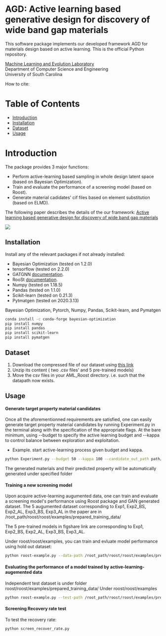 # AGD: Active learning based generative design for discovery of wide band gap materials
This software package implements our developed framework AGD for materials design based on active learning. This is the official Python repository. 

[Machine Learning and Evolution Laboratory](http://mleg.cse.sc.edu)<br />
Department of Computer Science and Engineering <br />
University of South Carolina <br />

How to cite:<br />


# Table of Contents
* [Introduction](#introduction)
* [Installation](#installation)
* [Dataset](#dataset)
* [Usage](#usage)



<a name="introduction"></a>
# Introduction
The package provides 3 major functions:

- Perform active-learning based sampling in whole design latent space (based on Bayesian Optimization).
- Train and evaluate the performance of a screening model (based on Roost).
- Generate material cadidates' cif files based on element substitution (based on ELMD). 

The following paper describes the details of the our framework:
[Active learning based generative design for discovery of wide band gap materials](https://arxiv.org/pdf/.pdf)



![](front-pic.png)
<a name="installation"></a>
## Installation
Install any of the relevant packages if not already installed:
* Bayesian Optimization (tested on 1.2.0)
* tensorflow (tested on 2.2.0)
* GATGNN [documentation](https://github.com/superlouis/GATGNN).
* RooSt [documentation](https://github.com/CompRhys/roost).
* Numpy   (tested on 1.18.5)
* Pandas  (tested on 1.1.0) 
* Scikit-learn (tested on 0.21.3) 
* Pytmatgen (tested on 2020.3.13)

Bayesian Optimization, Pytorch, Numpy, Pandas, Scikit-learn, and Pymatgen
```bash
conda install -c conda-forge bayesian-optimization
pip install numpy
pip install pandas
pip install scikit-learn
pip install pymatgen
```


<a name="dataset"></a>
## Dataset
1. Download the compressed file of our dataset using [this link](https://figshare.com/articles/dataset/bd_AML_whole_init_300_csv/14132270)
2. Unzip its content ( two .csv files' and 5 pre-trained models)
3. Move the csv files in your AML_Roost directory. i.e. such that the datapath now exists.

<a name="usage"></a>
## Usage
#### Generate target property material candidates
Once all the aforementionned requirements are satisfied, one can easily generate target property material candidates by running Experiment.py in the terminal along with the specification of the appropriate flags. At the bare minimum, using --budget to specify the active learning budget and --kappa to control balance between exploration and exploitation.
- Example. start active-learning process given budget and kappa.
```bash
python Experiment.py --budget 50 --kappa 100 --candidate_out_path path/you/prefer
```
The generated materials and their predicted property will be automatically generated under specified folder

#### Training a new screening model
 Upon acquire active-learning augumented data, one can train and evaluate a screening model's performance using Roost package and GAN generated dataset.
 The 5 augumented dataset corresponding to Exp1, Exp2_BS, Exp2_AL, Exp3_BS, Exp3_AL in the paper are in /root_path/roost/roost/examples/prepared_training_data/
 
 The 5 pre-trained models in figshare link are corresponding to Exp1, Exp2_BS, Exp2_AL, Exp3_BS, Exp3_AL.
 
 Under roost/roost/examples, you can train and evluate model performance using hold out dataset:
```bash
python roost-example.py --data-path /root_path/roost/roost/examples/prepared_training_data/Exp3_AL_1153.csv --train --evaluate --val-size 0.2  --epochs 200 --run-id 311
```

#### Evaluating the performance of a model trained by active-learning-augemented data

Independent test dataset is under folder roost/roost/examples/prepared_training_data/
Under roost/roost/examples
```bash
python roost-example.py --test-path /root_path/roost/roost/examples/prepared_training_data/bd_test_only.csv --regression --evaluate --run-id 3
```

#### Screening Recovery rate test

To test the recovery rate:
```bash
python screen_recover_rate.py
```

